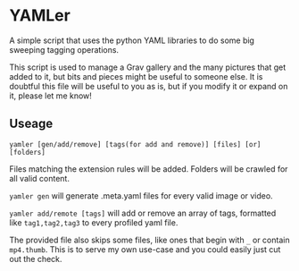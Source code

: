 # YAMLer

A simple script that uses the python YAML libraries to do some big sweeping tagging operations.

This script is used to manage a Grav gallery and the many pictures that get added to it, but bits and pieces might be useful to someone else. It is doubtful this file will be useful to you as is, but if you modify it or expand on it, please let me know!

## Useage

`yamler [gen/add/remove] [tags(for add and remove)] [files] [or] [folders]`

Files matching the extension rules will be added. Folders will be crawled for all valid content.

`yamler gen` will generate .meta.yaml files for every valid image or video.

`yamler add/remote [tags]` will add or remove an array of tags, formatted like `tag1,tag2,tag3` to every profiled yaml file.

The provided file also skips some files, like ones that begin with `_` or contain `mp4.thumb`. This is to serve my own use-case and you could easily just cut out the check.